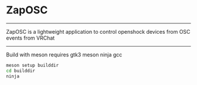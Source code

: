# ZapOSC
---

ZapOSC is a lightweight application to control openshock devices from OSC events from VRChat

---
Build with meson
requires gtk3 meson ninja gcc

```sh
meson setup builddir
cd builddir
ninja
```

